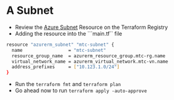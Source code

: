 # A Subnet 

- Review the [Azure Subnet](https://registry.terraform.io/providers/hashicorp/azurerm/latest/docs/resources/subnet) Resource on the Terraform Registry
- Adding the resource into the ```main.tf`` file
```bash
resource "azurerm_subnet" "mtc-subnet" {
  name                 = "mtc-subnet"
  resource_group_name  = azurerm_resource_group.mtc-rg.name
  virtual_network_name = azurerm_virtual_network.mtc-vn.name
  address_prefixes     = ["10.123.1.0/24"]
}
```
- Run the ```terraform fmt``` and ```terraform plan```
- Go ahead now to run ```terraform apply -auto-approve```
